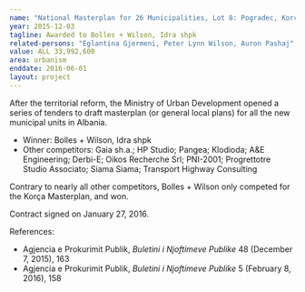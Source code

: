 ```yaml
---
name: "National Masterplan for 26 Municipalities, Lot 8: Pogradec, Korçë"
year: 2015-12-03
tagline: Awarded to Bolles + Wilson, Idra shpk
related-persons: "Eglantina Gjermeni, Peter Lynn Wilson, Auron Pashaj"
value: ALL 33,992,600
area: urbanism
enddate: 2016-06-01
layout: project
---
```

After the territorial reform, the Ministry of Urban Development opened a series of tenders to draft masterplan (or general local plans) for all the new municipal units in Albania.

* Winner: Bolles + Wilson, Idra shpk
* Other competitors: Gaia sh.a.; HP Studio; Pangea; Klodioda; A&E Engineering; Derbi-E; Oikos Recherche Srl; PNI-2001; Progrettotre Studio Associato; Siama Siama; Transport Highway Consulting

Contrary to nearly all other competitors, Bolles + Wilson only competed for the Korça Masterplan, and won.

Contract signed on January 27, 2016.

References:

* Agjencia e Prokurimit Publik, *Buletini i Njoftimeve Publike* 48 (December 7, 2015), 163
* Agjencia e Prokurimit Publik, *Buletini i Njoftimeve Publike* 5 (February 8, 2016), 158
